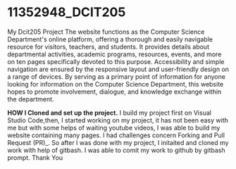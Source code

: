 # 11352948_DCIT205
My Dcit205 Project
The website functions as the Computer Science Department's online platform, offering a thorough and easily navigable resource for visitors, teachers, and students.
It provides details about departmental activities, academic programs, resources, events, and more on ten pages specifically devoted to this purpose.
Accessibility and simple navigation are ensured by the responsive layout and user-friendly design on a range of devices. 
By serving as a primary point of information for anyone looking for information on the Computer Science Department, this website hopes to promote involvement, dialogue,
and knowledge exchange within the department.

**HOW I Cloned and set up the project.**
I build my project first on Visual Studio Code,then,
I started working on my project, it has not been  easy with me but with some helps of waiting youtube videos,
I was able to build my website containing many pages. I had challenges concern Forking and Pull Request (PR)_.
So after I was done with my project, I initaited and cloned my work with help of gitbash.
I was able to comit my work to github by gitbash prompt. Thank You



